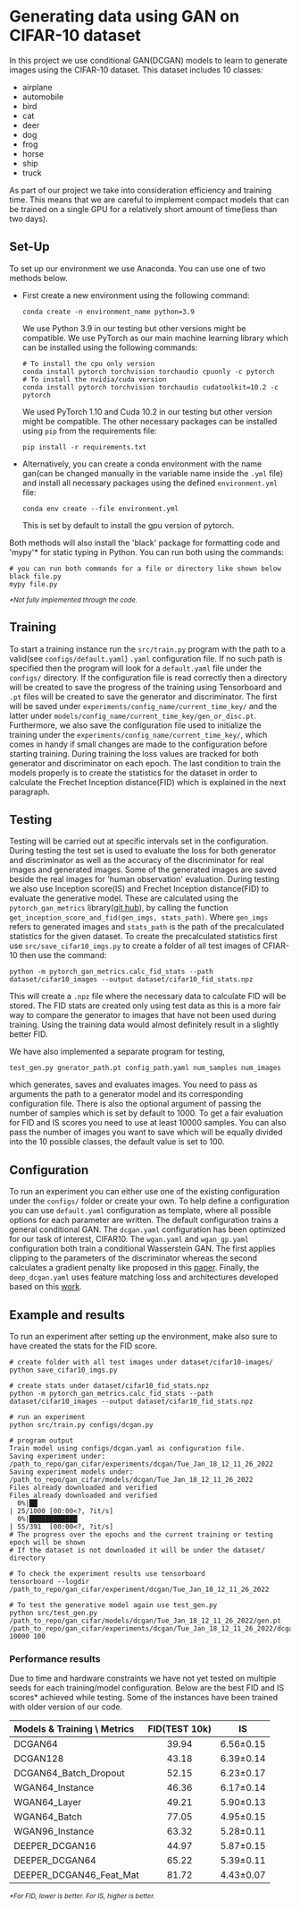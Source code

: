 # Generating data using GAN on CIFAR-10 dataset

In this project we use conditional GAN(DCGAN) models to learn to generate images using the CIFAR-10 dataset. This dataset includes 10 classes:

- airplane
- automobile
- bird
- cat
- deer
- dog
- frog
- horse
- ship
- truck

As part of our project we take into consideration efficiency and training time. This means that we are careful to implement compact models that can be trained on a single GPU for a relatively short amount of time(less than two days).

## Set-Up
To set up our environment we use Anaconda. You can use one of two methods below.

- First create a new environment using the following command:
    ```
    conda create -n environment_name python=3.9
    ```
    We use Python 3.9 in our testing but other versions might be compatible. We use PyTorch as our main machine learning library which can be installed using the following commands:
    ```
    # To install the cpu only version
    conda install pytorch torchvision torchaudio cpuonly -c pytorch
    # To install the nvidia/cuda version
    conda install pytorch torchvision torchaudio cudatoolkit=10.2 -c pytorch
    ```
    We used PyTorch 1.10 and Cuda 10.2 in our testing but other version might be compatible. The other necessary packages can be installed using `pip` from the requirements file:
    ```
    pip install -r requirements.txt
    ```

- Alternatively, you can create a conda environment with the name gan(can be changed manually in the variable name inside the `.yml` file) and install all necessary packages using the defined `environment.yml` file:
    ```
    conda env create --file environment.yml
    ```
    This is set by default to install the gpu version of pytorch.

Both methods will also install the 'black' package for formatting code and 'mypy'\* for static typing in Python. You can run both using the commands:
```
# you can run both commands for a file or directory like shown below
black file.py
mypy file.py
```

<sub>_*Not fully implemented through the code._

## Training
To start a training instance run the `src/train.py` program with the path to a valid(see `configs/default.yaml`) `.yaml` configuration file. If no such path is specified then the program will look for a `default.yaml` file under the `configs/` directory. If the configuration file is read correctly then a directory will be created to save the progress of the training using Tensorboard and `.pt` files will be created to save the generator and discriminator. The first will be saved under `experiments/config_name/current_time_key/` and the latter under `models/config_name/current_time_key/gen_or_disc.pt`. Furthermore, we also save the configuration file used to initialize the training under the `experiments/config_name/current_time_key/`, which comes in handy if small changes are made to the configuration before starting training. During training the loss values are tracked for both generator and discriminator on each epoch. The last condition to train the models properly is to create the statistics for the dataset in order to calculate the Frechet Inception distance(FID) which is explained in the next paragraph.

## Testing
Testing will be carried out at specific intervals set in the configuration. During testing the test set is used to evaluate the loss for both generator and discriminator as well as the accuracy of the discriminator for real images and generated images. Some of the generated images are saved beside the real images for 'human observation' evaluation. During testing we also use Inception score(IS) and Frechet Inception distance(FID) to evaluate the generative model. These are calculated using the `pytorch_gan_metrics` library([git hub](https://github.com/w86763777/pytorch-gan-metrics)), by calling the function `get_inception_score_and_fid(gen_imgs, stats_path)`. Where `gen_imgs` refers to generated images and `stats_path` is the path of the precalculated statistics for the given dataset. To create the precalculated statistics first use `src/save_cifar10_imgs.py` to create a folder of all test images of CFIAR-10 then use the command:
```
python -m pytorch_gan_metrics.calc_fid_stats --path dataset/cifar10_images --output dataset/cifar10_fid_stats.npz
```
This will create a `.npz` file where the necessary data to calculate FID will be stored. The FID stats are created only using test data as this is a more fair way to compare the generator to images that have not been used during training. Using the training data would almost definitely result in a slightly better FID.

We have also implemented a separate program for testing,
```
test_gen.py gnerator_path.pt config_path.yaml num_samples num_images
```
which generates, saves and evaluates images. You need to pass as arguments the path to a generator model and its corresponding configuration file. There is also the optional argument of passing the number of samples which is set by default to 1000. To get a fair evaluation for FID and IS scores you need to use at least 10000 samples. You can also pass the number of images you want to save which will be equally divided into the 10 possible classes, the default value is set to 100.

## Configuration
To run an experiment you can either use one of the existing configuration under the `configs/` folder or create your own. To help define a configuration you can use `default.yaml` configuration as template, where all possible options for each parameter are written. The default configuration trains a general conditional GAN. The `dcgan.yaml` configuration has been optimized for our task of interest, CIFAR10. The `wgan.yaml` and `wgan_gp.yaml` configuration both train a conditional Wasserstein GAN. The first applies clipping to the parameters of the discriminator whereas the second calculates a gradient penalty like proposed in this [paper](https://arxiv.org/pdf/1706.08500). Finally, the `deep_dcgan.yaml` uses feature matching loss and architectures developed based on this [work](https://arxiv.org/abs/1606.03498).

## Example and results
To run an experiment after setting up the environment, make also sure to have created the stats for the FID score.
```
# create folder with all test images under dataset/cifar10-images/
python save_cifar10_imgs.py

# create stats under dataset/cifar10_fid_stats.npz
python -m pytorch_gan_metrics.calc_fid_stats --path dataset/cifar10_images --output dataset/cifar10_fid_stats.npz

# run an experiment
python src/train.py configs/dcgan.py

# program output
Train model using configs/dcgan.yaml as configuration file.
Saving experiment under:         /path_to_repo/gan_cifar/experiments/dcgan/Tue_Jan_18_12_11_26_2022
Saving experiment models under:  /path_to_repo/gan_cifar/models/dcgan/Tue_Jan_18_12_11_26_2022
Files already downloaded and verified
Files already downloaded and verified
  0%|██                                                                            | 25/1000 [00:00<?, ?it/s]
  0%|████████████                                                                  | 55/391  [00:00<?, ?it/s]
# The progress over the epochs and the current training or testing epoch will be shown
# If the dataset is not downloaded it will be under the dataset/ directory

# To check the experiment results use tensorboard
tensorboard --logdir /path_to_repo/gan_cifar/experiment/dcgan/Tue_Jan_18_12_11_26_2022

# To test the generative model again use test_gen.py
python src/test_gen.py /path_to_repo/gan_cifar/models/dcgan/Tue_Jan_18_12_11_26_2022/gen.pt /path_to_repo/gan_cifar/experiments/dcgan/Tue_Jan_18_12_11_26_2022/dcgan.yaml 10000 100
```

### Performance results
Due to time and hardware constraints we have not yet tested on multiple seeds for each training/model configuration. Below are the best FID and IS scores\* achieved while testing. Some of the instances have been trained with older version of our code.

|  Models & Training \ Metrics      | FID(TEST 10k) |     IS       |
| :----                             | :----:        |     :----:   |
| DCGAN64                           |    39.94      |  6.56±0.15   |
| DCGAN128                          |    43.18      |  6.39±0.14   |
| DCGAN64_Batch_Dropout             |    52.15      |  6.23±0.17   |
| WGAN64_Instance                   |    46.36      |  6.17±0.14   |
| WGAN64_Layer                      |    49.21      |  5.90±0.13   |
| WGAN64_Batch                      |    77.05      |  4.95±0.15   |
| WGAN96_Instance                   |    63.32      |  5.28±0.11   |
| DEEPER_DCGAN16                    |    44.97      |  5.87±0.15   |
| DEEPER_DCGAN64                    |    65.22      |  5.39±0.11   |
| DEEPER_DCGAN46_Feat_Mat           |    81.72      |  4.43±0.07   |

<sub>_*For FID, lower is better. For IS, higher is better._
